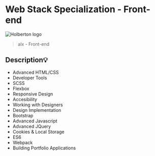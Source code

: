 # Web Stack Specialization - Front-end
![Holberton logo](https://www.alxafrica.com/wp-content/uploads/2022/01/header-logo.png)
>  alx - Front-end

## Description:bulb:
* Advanced HTML/CSS
* Developer Tools
* SCSS
* Flexbox
* Responsive Design
* Accesibility
* Working with Designers
* Design Implementation
* Bootstrap
* Advanced Javascript
* Advanced JQuery
* Cookies & Local Storage
* ES6
* Webpack
* Building Portfolio Applications